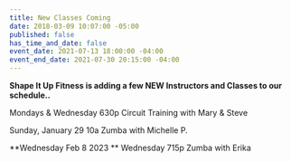 ```yaml
---
title: New Classes Coming
date: 2018-03-09 10:07:00 -05:00
published: false
has_time_and_date: false
event_date: 2021-07-13 18:00:00 -04:00
event_end_date: 2021-07-30 20:15:00 -04:00
---
```


**Shape It Up Fitness is adding a few NEW Instructors and Classes to our schedule..** 

Mondays & Wednesday 630p Circuit Training with Mary & Steve

Sunday, January 29 10a Zumba with Michelle P.


**Wednesday Feb 8 2023 **
Wednesday 715p Zumba with Erika
